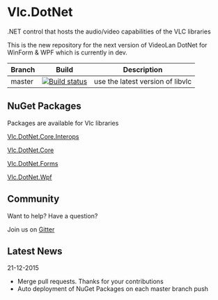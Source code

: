 Vlc.DotNet
==========

.NET control that hosts the audio/video capabilities of the VLC libraries

This is the new repository for the next version of VideoLan DotNet for WinForm & WPF which is currently in dev.

Branch | Build | Description
--- | --- | ---
master | [![Build status](https://ci.appveyor.com/api/projects/status/lkx1ojkcgq51yfro/branch/master?svg=true)](https://ci.appveyor.com/project/ZeBobo5/vlc-dotnet/branch/master) | use the latest version of libvlc

NuGet Packages
--------------
Packages are available for Vlc libraries

[Vlc.DotNet.Core.Interops](https://www.nuget.org/packages/Vlc.DotNet.Core.Interops/)

[Vlc.DotNet.Core](https://www.nuget.org/packages/Vlc.DotNet.Core/)

[Vlc.DotNet.Forms](https://www.nuget.org/packages/Vlc.DotNet.Forms/)

[Vlc.DotNet.Wpf](https://www.nuget.org/packages/Vlc.DotNet.Wpf/)

Community
--------------
Want to help? Have a question?

Join us on [Gitter](https://gitter.im/Vlc-DotNet/Lobby?utm_source=share-link&utm_medium=link&utm_campaign=share-link)

Latest News
--------------
21-12-2015
- Merge pull requests. Thanks for your contributions
- Auto deployment of NuGet Packages on each master branch push

